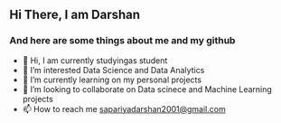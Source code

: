 ## Hi There, I am Darshan
### And here are some things about me and my github

- 👋 Hi, I am currently studyingas student
- 👀 I’m interested Data Science and Data Analytics
- 🌱 I’m currently learning on my personal projects
- 💞️ I’m looking to collaborate on Data scinece and Machine Learning projects
- 📫 How to reach me sapariyadarshan2001@gmail.com

<!---
DarshanSapariya/DarshanSapariya is a ✨ special ✨ repository because its `README.md` (this file) appears on your GitHub profile.
You can click the Preview link to take a look at your changes.
--->
